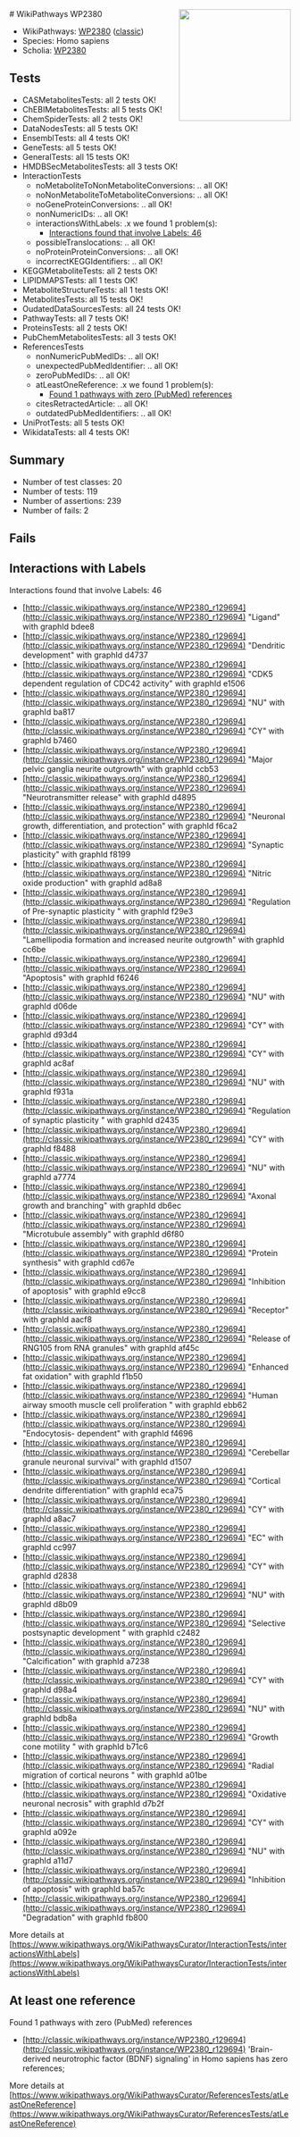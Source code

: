 <img style="float: right; width: 200px" src="https://upload.wikimedia.org/wikipedia/commons/thumb/8/83/Wplogo_with_text_500.png/640px-Wplogo_with_text_500.png" />
# WikiPathways WP2380

* WikiPathways: [WP2380](https://wikipathways.org/pathways/WP2380) ([classic](https://classic.wikipathways.org/instance/WP2380))
* Species: Homo sapiens
* Scholia: [WP2380](https://scholia.toolforge.org/wikipathways/WP2380)
## Tests
* CASMetabolitesTests: all 2 tests OK!
* ChEBIMetabolitesTests: all 5 tests OK!
* ChemSpiderTests: all 2 tests OK!
* DataNodesTests: all 5 tests OK!
* EnsemblTests: all 4 tests OK!
* GeneTests: all 5 tests OK!
* GeneralTests: all 15 tests OK!
* HMDBSecMetabolitesTests: all 3 tests OK!
* InteractionTests
    * noMetaboliteToNonMetaboliteConversions: .. all OK!
    * noNonMetaboliteToMetaboliteConversions: .. all OK!
    * noGeneProteinConversions: .. all OK!
    * nonNumericIDs: .. all OK!
    * interactionsWithLabels: .x we found 1 problem(s):
        * [Interactions found that involve Labels: 46](#fe97a91b)
    * possibleTranslocations: .. all OK!
    * noProteinProteinConversions: .. all OK!
    * incorrectKEGGIdentifiers: .. all OK!
* KEGGMetaboliteTests: all 2 tests OK!
* LIPIDMAPSTests: all 1 tests OK!
* MetaboliteStructureTests: all 1 tests OK!
* MetabolitesTests: all 15 tests OK!
* OudatedDataSourcesTests: all 24 tests OK!
* PathwayTests: all 7 tests OK!
* ProteinsTests: all 2 tests OK!
* PubChemMetabolitesTests: all 3 tests OK!
* ReferencesTests
    * nonNumericPubMedIDs: .. all OK!
    * unexpectedPubMedIdentifier: .. all OK!
    * zeroPubMedIDs: .. all OK!
    * atLeastOneReference: .x we found 1 problem(s):
        * [Found 1 pathways with zero (PubMed) references](#d0a459f0)
    * citesRetractedArticle: .. all OK!
    * outdatedPubMedIdentifiers: .. all OK!
* UniProtTests: all 5 tests OK!
* WikidataTests: all 4 tests OK!


## Summary

* Number of test classes: 20
* Number of tests: 119
* Number of assertions: 239
* Number of fails: 2

## Fails

<a name="fe97a91b" />

## Interactions with Labels

Interactions found that involve Labels: 46

* [http://classic.wikipathways.org/instance/WP2380_r129694](http://classic.wikipathways.org/instance/WP2380_r129694) "Ligand" with graphId bdee8
* [http://classic.wikipathways.org/instance/WP2380_r129694](http://classic.wikipathways.org/instance/WP2380_r129694) "Dendritic 
development" with graphId d4737
* [http://classic.wikipathways.org/instance/WP2380_r129694](http://classic.wikipathways.org/instance/WP2380_r129694) "CDK5
dependent
regulation 
of CDC42
activity" with graphId e1506
* [http://classic.wikipathways.org/instance/WP2380_r129694](http://classic.wikipathways.org/instance/WP2380_r129694) "NU" with graphId ba817
* [http://classic.wikipathways.org/instance/WP2380_r129694](http://classic.wikipathways.org/instance/WP2380_r129694) "CY" with graphId b7460
* [http://classic.wikipathways.org/instance/WP2380_r129694](http://classic.wikipathways.org/instance/WP2380_r129694) "Major pelvic
ganglia neurite
outgrowth" with graphId ccb53
* [http://classic.wikipathways.org/instance/WP2380_r129694](http://classic.wikipathways.org/instance/WP2380_r129694) "Neurotransmitter
release" with graphId d4895
* [http://classic.wikipathways.org/instance/WP2380_r129694](http://classic.wikipathways.org/instance/WP2380_r129694) "Neuronal growth,
differentiation,
and protection" with graphId f6ca2
* [http://classic.wikipathways.org/instance/WP2380_r129694](http://classic.wikipathways.org/instance/WP2380_r129694) "Synaptic plasticity" with graphId f8199
* [http://classic.wikipathways.org/instance/WP2380_r129694](http://classic.wikipathways.org/instance/WP2380_r129694) "Nitric oxide
production" with graphId ad8a8
* [http://classic.wikipathways.org/instance/WP2380_r129694](http://classic.wikipathways.org/instance/WP2380_r129694) "Regulation of 
Pre-synaptic
plasticity " with graphId f29e3
* [http://classic.wikipathways.org/instance/WP2380_r129694](http://classic.wikipathways.org/instance/WP2380_r129694) "Lamellipodia formation
and increased
neurite outgrowth" with graphId cc6be
* [http://classic.wikipathways.org/instance/WP2380_r129694](http://classic.wikipathways.org/instance/WP2380_r129694) "Apoptosis" with graphId f6246
* [http://classic.wikipathways.org/instance/WP2380_r129694](http://classic.wikipathways.org/instance/WP2380_r129694) "NU" with graphId d06de
* [http://classic.wikipathways.org/instance/WP2380_r129694](http://classic.wikipathways.org/instance/WP2380_r129694) "CY" with graphId d93d4
* [http://classic.wikipathways.org/instance/WP2380_r129694](http://classic.wikipathways.org/instance/WP2380_r129694) "CY" with graphId ac8af
* [http://classic.wikipathways.org/instance/WP2380_r129694](http://classic.wikipathways.org/instance/WP2380_r129694) "NU" with graphId f931a
* [http://classic.wikipathways.org/instance/WP2380_r129694](http://classic.wikipathways.org/instance/WP2380_r129694) "Regulation of
synaptic plasticity
" with graphId d2435
* [http://classic.wikipathways.org/instance/WP2380_r129694](http://classic.wikipathways.org/instance/WP2380_r129694) "CY" with graphId f8488
* [http://classic.wikipathways.org/instance/WP2380_r129694](http://classic.wikipathways.org/instance/WP2380_r129694) "NU" with graphId a7774
* [http://classic.wikipathways.org/instance/WP2380_r129694](http://classic.wikipathways.org/instance/WP2380_r129694) "Axonal growth
and branching" with graphId db6ec
* [http://classic.wikipathways.org/instance/WP2380_r129694](http://classic.wikipathways.org/instance/WP2380_r129694) "Microtubule
assembly" with graphId d6f80
* [http://classic.wikipathways.org/instance/WP2380_r129694](http://classic.wikipathways.org/instance/WP2380_r129694) "Protein
synthesis" with graphId cd67e
* [http://classic.wikipathways.org/instance/WP2380_r129694](http://classic.wikipathways.org/instance/WP2380_r129694) "Inhibition of
apoptosis" with graphId e9cc8
* [http://classic.wikipathways.org/instance/WP2380_r129694](http://classic.wikipathways.org/instance/WP2380_r129694) "Receptor" with graphId aacf8
* [http://classic.wikipathways.org/instance/WP2380_r129694](http://classic.wikipathways.org/instance/WP2380_r129694) "Release of RNG105
from RNA granules" with graphId af45c
* [http://classic.wikipathways.org/instance/WP2380_r129694](http://classic.wikipathways.org/instance/WP2380_r129694) "Enhanced
fat
oxidation" with graphId f1b50
* [http://classic.wikipathways.org/instance/WP2380_r129694](http://classic.wikipathways.org/instance/WP2380_r129694) "Human airway
smooth muscle cell
proliferation
" with graphId ebb62
* [http://classic.wikipathways.org/instance/WP2380_r129694](http://classic.wikipathways.org/instance/WP2380_r129694) "Endocytosis-
dependent" with graphId f4696
* [http://classic.wikipathways.org/instance/WP2380_r129694](http://classic.wikipathways.org/instance/WP2380_r129694) "Cerebellar
granule
neuronal
survival" with graphId d1507
* [http://classic.wikipathways.org/instance/WP2380_r129694](http://classic.wikipathways.org/instance/WP2380_r129694) "Cortical 
dendrite 
differentiation" with graphId eca75
* [http://classic.wikipathways.org/instance/WP2380_r129694](http://classic.wikipathways.org/instance/WP2380_r129694) "CY" with graphId a8ac7
* [http://classic.wikipathways.org/instance/WP2380_r129694](http://classic.wikipathways.org/instance/WP2380_r129694) "EC" with graphId cc997
* [http://classic.wikipathways.org/instance/WP2380_r129694](http://classic.wikipathways.org/instance/WP2380_r129694) "CY" with graphId d2838
* [http://classic.wikipathways.org/instance/WP2380_r129694](http://classic.wikipathways.org/instance/WP2380_r129694) "NU" with graphId d8b09
* [http://classic.wikipathways.org/instance/WP2380_r129694](http://classic.wikipathways.org/instance/WP2380_r129694) "Selective
postsynaptic
development
" with graphId c2482
* [http://classic.wikipathways.org/instance/WP2380_r129694](http://classic.wikipathways.org/instance/WP2380_r129694) "Calcification" with graphId a7238
* [http://classic.wikipathways.org/instance/WP2380_r129694](http://classic.wikipathways.org/instance/WP2380_r129694) "CY" with graphId d98a4
* [http://classic.wikipathways.org/instance/WP2380_r129694](http://classic.wikipathways.org/instance/WP2380_r129694) "NU" with graphId bdb8a
* [http://classic.wikipathways.org/instance/WP2380_r129694](http://classic.wikipathways.org/instance/WP2380_r129694) "Growth
cone
motility
" with graphId b71c6
* [http://classic.wikipathways.org/instance/WP2380_r129694](http://classic.wikipathways.org/instance/WP2380_r129694) "Radial 
migration
of cortical
neurons
" with graphId a01be
* [http://classic.wikipathways.org/instance/WP2380_r129694](http://classic.wikipathways.org/instance/WP2380_r129694) "Oxidative
neuronal
necrosis" with graphId d7b2f
* [http://classic.wikipathways.org/instance/WP2380_r129694](http://classic.wikipathways.org/instance/WP2380_r129694) "CY" with graphId a092e
* [http://classic.wikipathways.org/instance/WP2380_r129694](http://classic.wikipathways.org/instance/WP2380_r129694) "NU" with graphId a11d7
* [http://classic.wikipathways.org/instance/WP2380_r129694](http://classic.wikipathways.org/instance/WP2380_r129694) "Inhibition of
apoptosis" with graphId ba57c
* [http://classic.wikipathways.org/instance/WP2380_r129694](http://classic.wikipathways.org/instance/WP2380_r129694) "Degradation" with graphId fb800


More details at [https://www.wikipathways.org/WikiPathwaysCurator/InteractionTests/interactionsWithLabels](https://www.wikipathways.org/WikiPathwaysCurator/InteractionTests/interactionsWithLabels)

<a name="d0a459f0" />

## At least one reference

Found 1 pathways with zero (PubMed) references

* [http://classic.wikipathways.org/instance/WP2380_r129694](http://classic.wikipathways.org/instance/WP2380_r129694) 'Brain-derived neurotrophic factor (BDNF) signaling' in Homo sapiens has zero references; 


More details at [https://www.wikipathways.org/WikiPathwaysCurator/ReferencesTests/atLeastOneReference](https://www.wikipathways.org/WikiPathwaysCurator/ReferencesTests/atLeastOneReference)

